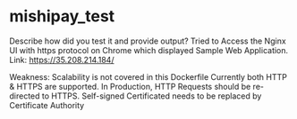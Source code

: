# mishipay_test

Describe how did you test it and provide output?
Tried to Access the Nginx UI with https protocol on Chrome which displayed Sample Web Application.
Link: https://35.208.214.184/

Weakness:
Scalability is not covered in this Dockerfile
Currently both HTTP & HTTPS are supported. In Production, HTTP Requests should be re-directed to HTTPS.
Self-signed Certificated needs to be replaced by Certificate Authority
